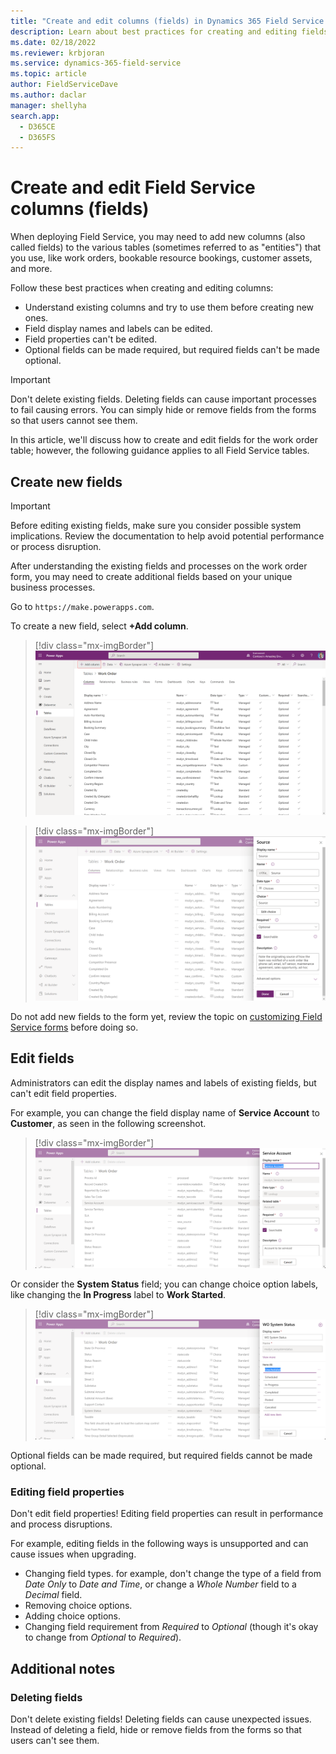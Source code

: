 ```yaml
---
title: "Create and edit columns (fields) in Dynamics 365 Field Service | MicrosoftDocs"
description: Learn about best practices for creating and editing fields in Dynamics 365 Field Service.
ms.date: 02/18/2022
ms.reviewer: krbjoran
ms.service: dynamics-365-field-service
ms.topic: article
author: FieldServiceDave
ms.author: daclar
manager: shellyha
search.app: 
  - D365CE
  - D365FS
---
```


# Create and edit Field Service columns (fields)

When deploying Field Service, you may need to add new columns (also called fields) to the various tables (sometimes referred to as "entities") that you use, like work orders, bookable resource bookings, customer assets, and more.

Follow these best practices when creating and editing columns:

- Understand existing columns and try to use them before creating new ones.
- Field display names and labels can be edited.
- Field properties can't be edited.
- Optional fields can be made required, but required fields can't be made optional.

> [!Important]
> Don't delete existing fields. Deleting fields can cause important processes to fail causing errors. You can simply hide or remove fields from the forms so that users cannot see them.

In this article, we'll discuss how to create and edit fields for the work order table; however, the following guidance applies to all Field Service tables.

## Create new fields

> [!Important]
> Before editing existing fields, make sure you consider possible system implications. Review the documentation to help avoid potential performance or process disruption.

After understanding the existing fields and processes on the work order form, you may need to create additional fields based on your unique business processes.

Go to `https://make.powerapps.com`.

To create a new field, select **+Add column**.

> [!div class="mx-imgBorder"]
> ![Power Apps, showing the "Add column" option on the work order table.](./media/customization-form-create-fields.png)


> [!div class="mx-imgBorder"]
> ![Power Apps showing the edit panel for a new column.](./media/customization-form-create-fields2.png)

Do not add new fields to the form yet, review the topic on [customizing Field Service forms](field-service-customize-forms.md) before doing so.

## Edit fields

Administrators can edit the display names and labels of existing fields, but can't edit field properties. 

For example, you can change the field display name of **Service Account** to **Customer**, as seen in the following screenshot.

> [!div class="mx-imgBorder"]
> ![Power Apps field editor panel, showing "Service Account" selected and editable.](./media/customization-form-field-display-name.png)

Or consider the **System Status** field; you can change choice option labels, like changing the **In Progress** label to **Work Started**. 

> [!div class="mx-imgBorder"]
> ![Power Apps field editor showing "WO System Status," with "Unscheduled" selected and editable.](./media/customization-form-field-choice-option-set.png)

Optional fields can be made required, but required fields cannot be made optional.

### Editing field properties

Don't edit field properties! Editing field properties can result in performance and process disruptions.

For example, editing fields in the following ways is unsupported and can cause issues when upgrading.

- Changing field types. for example, don't change the type of a field from _Date Only_ to _Date and Time_, or change a _Whole Number_ field to a _Decimal_ field. 
- Removing choice options.
- Adding choice options.
- Changing field requirement from _Required_ to _Optional_ (though it's okay to change from *Optional* to *Required*).

## Additional notes

### Deleting fields

Don't delete existing fields! Deleting fields can cause unexpected issues. Instead of deleting a field, hide or remove fields from the forms so that users can't see them.